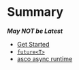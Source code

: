 # Summary

***May NOT be Latest***

- [Get Started](./fast_getstart.md)
- [`future<T>`](./future.md)
- [asco async runtime](./asco_async_runtime.md)

